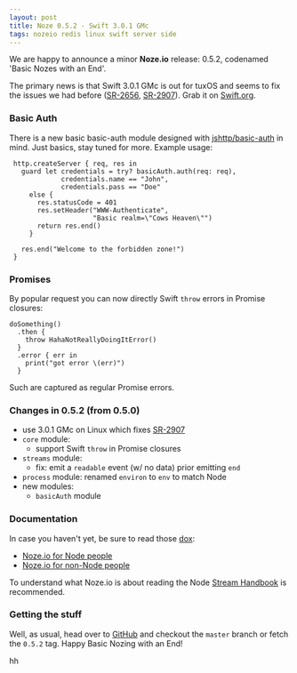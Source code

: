 ```yaml
---
layout: post
title: Noze 0.5.2 - Swift 3.0.1 GMc
tags: nozeio redis linux swift server side
---
```


We are happy to announce a minor **Noze.io** release: 0.5.2, codenamed 
'Basic Nozes with an End'.

The primary news is that Swift 3.0.1 GMc is out for tuxOS and seems to fix the
issues we had before
([SR-2656](https://bugs.swift.org/browse/SR-2656),
 [SR-2907](https://bugs.swift.org/browse/SR-2907)).
Grab it on 
[Swift.org](https://swift.org/download/#releases).

### Basic Auth

There is a new basic basic-auth module designed with
[jshttp/basic-auth](https://github.com/jshttp/basic-auth)
in mind.
Just basics, stay tuned for more.
Example usage:

     http.createServer { req, res in
       guard let credentials = try? basicAuth.auth(req: req),
                 credentials.name == "John", 
                 credentials.pass == "Doe"
         else {
           res.statusCode = 401
           res.setHeader("WWW-Authenticate", 
                         "Basic realm=\"Cows Heaven\"")
           return res.end()
         }
       
       res.end("Welcome to the forbidden zone!")
     }

### Promises

By popular request you can now directly Swift `throw` errors in Promise
closures:

    doSomething()
      .then {
        throw HahaNotReallyDoingItError()
      }
      .error { err in
        print("got error \(err)")
      }

Such are captured as regular Promise errors.

### Changes in 0.5.2 (from 0.5.0)

- use 3.0.1 GMc on Linux which fixes
  [SR-2907](https://bugs.swift.org/browse/SR-2907)
- `core` module:
  - support Swift `throw` in Promise closures
- `streams` module:
  - fix: emit a `readable` event (w/ no data) prior emitting `end`
- `process` module: renamed `environ` to `env` to match Node
- new modules:
  - `basicAuth` module

### Documentation 

In case you haven't yet, be sure to read those [dox](/docs/):

- [Noze.io for Node people](/noze4node)
- [Noze.io for non-Node people](/noze4nonnode)

To understand what Noze.io is about reading the Node
[Stream Handbook](https://github.com/substack/stream-handbook)
is recommended.

### Getting the stuff

Well, as usual, head over to
[GitHub](https://github.com/NozeIO/Noze.io/releases/tag/0.5.2)
and checkout the `master` branch or fetch the `0.5.2` tag.
Happy Basic Nozing with an End!

hh
